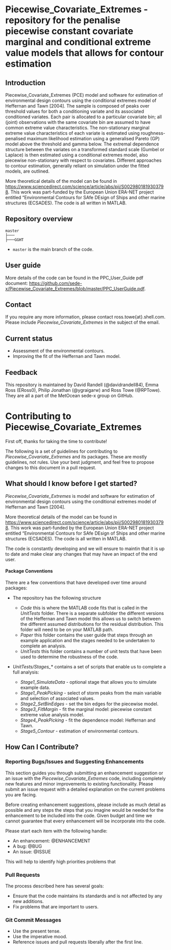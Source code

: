 
# Piecewise_Covariate_Extremes - repository for the penalise piecewise constant covariate marginal and conditional extreme value models that allows for contour estimation

## Introduction

Piecewise_Covariate_Extremes (PCE) model and software for estimation of environmental design contours using the conditional extremes model of Heffernan and Tawn
[2004]. The sample is composed of peaks over threshold values for both a conditioning variate and its associated conditioned variates. Each pair is allocated to a particular covariate bin; all (joint)
observations with the same covariate bin are assumed to have common extreme value characteristics. The non-stationary marginal extreme value characteristics of each variate is estimated using
roughness-penalised maximum likelihood estimation using a generalised Pareto (GP) model above the threshold and gamma below. The extremal dependence structure between the variates on a transformed standard scale (Gumbel or Laplace) is then estimated using a conditional extremes model, also piecewise non-stationary with respect to covariates. Different approaches to contour estimation,
generally reliant on simulation under the fitted models, are outlined.

More theoretical details of the model can be found in https://www.sciencedirect.com/science/article/abs/pii/S0029801819303798. This work was part-funded by the European Union ERA-NET project entitled “Environmental Contours for SAfe DEsign of Ships and other marine structures (ECSADES). The code is all written in MATLAB. 

## Repository overview

```text
master
├───
├───GGHT
```

* `master` is the main branch of the code. 

## User guide

More details of the code can be found in the PPC_User_Guide pdf document: https://github.com/sede-x/Piecewise_Covariate_Extremes/blob/master/PPC_UserGuide.pdf.

## Contact

If you require any more information, please contact ross.towe{at}.shell.com. Please include *Piecewise_Covariate_Extremes* in the subject of the email. 

## Current status
* Assessment of the environmental contours.
* Improving the fit of the Heffernan and Tawn model.

## Feedback
This repository is maintained by David Randell (@davidrandell84), Emma Ross (ERoss0), Philip Jonathan (@ygraigarw) and Ross Towe (@RPTowe). They are all a part of the MetOcean sede-x group on GitHub. 


# Contributing to Piecewise_Covariate_Extremes

First off, thanks for taking the time to contribute!

The following is a set of guidelines for contributing to *Piecewise_Covariate_Extremes* and its packages. These are mostly guidelines, not rules. Use your best judgment, and feel free to propose changes to this document in a pull request.

## What should I know before I get started?

*Piecewise_Covariate_Extremes* is model and software for estimation of environmental design contours using the conditional extremes model of Heffernan and Tawn [2004].

More theoretical details of the model can be found in https://www.sciencedirect.com/science/article/abs/pii/S0029801819303798. This work was part-funded by the European Union ERA-NET project entitled “Environmental Contours for SAfe DEsign of Ships and other marine structures (ECSADES). The code is all written in MATLAB.

The code is constantly developing and we will ensure to maintin that it is up to date and make clear any changes that may have an impact of the end user.


#### Package Conventions

There are a few conventions that have developed over time around packages:

* The repository has the following structure
    * *Code* this is where the MATLAB code fits that is called in the *UnitTests* folder. There is a separate subfolder the different versions of the Heffernan and Tawn model this allows us to switch between the different assumed distributions for the residual distribution. This folder will need to be on your MATLAB path. 
    * *Paper* this folder contains the user guide that steps through an example application and the stages needed to be undertaken to complete an analysis.
    * *UnitTests* this folder contains a number of unit tests that have been used to determine the robustness of the code. 

* *UnitTests/Stages_** contains a set of scripts that enable us to complete a full analysis:
    * *Stage1_SimulateData* - optional stage that allows you to simulate example data.
    * *Stage1_PeakPicking* - select of storm peaks from the main variable and selection of associated values.
    * *Stage2_SetBinEdges* - set the bin edges for the piecewise model.
    * *Stage3_FitMargin* - fit the marginal model: piecewise constant extreme value analysis model.
    * *Stage4_PeakPicking* - fit the dependence model: Heffernan and Tawn.
    * *Stage5_Contour* - estimation of environmental contours.

## How Can I Contribute?

### Reporting Bugs/Issues and Suggesting Enhancements

This section guides you through submitting an enhancement suggestion or an issue with the *Piecewise_Covariate_Extremes* code, including completely new features and minor improvements to existing functionality. Please submit an issue request with a detailed explanation on the current problems you are facing.

Before creating enhancement suggestions, please include as much detail as possible and any steps the steps that you imagine would be needed for the enhancement to be included into the code. Given budget and time we cannot guarantee that every enhancement will be incorporate into the code. 

Please start each item with the following handle:
* An enhancement: @ENHANCEMENT 
* A bug: @BUG
* An issue: @ISSUE

This will help to identify high priorities problems that 

### Pull Requests

The process described here has several goals:

- Ensure that the code maintains its standards and is not affected by any new additions. 
- Fix problems that are important to users.

### Git Commit Messages

* Use the present tense. 
* Use the imperative mood. 
* Reference issues and pull requests liberally after the first line.

